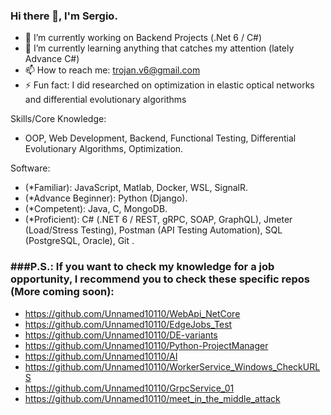 ### Hi there 👋, I'm Sergio.

- 🔭 I’m currently working on Backend Projects (.Net 6 / C#)
- 🌱 I’m currently learning anything that catches my attention (lately Advance C#)
- 📫 How to reach me: trojan.v6@gmail.com
- ⚡ Fun fact: I did researched on optimization in elastic optical networks and differential evolutionary algorithms

Skills/Core Knowledge:
-    OOP, Web Development, Backend, Functional Testing, Differential Evolutionary Algorithms, Optimization.

Software:

-    (*Familiar): JavaScript, Matlab, Docker, WSL, SignalR.
-    (*Advance Beginner): Python (Django).
-    (*Competent): Java, C, MongoDB.
-    (*Proficient): C# (.NET 6 / REST, gRPC, SOAP, GraphQL), Jmeter (Load/Stress Testing), Postman (API Testing Automation), SQL (PostgreSQL, Oracle), Git .

### ###P.S.: If you want to check my knowledge for a job opportunity, I recommend you to check these specific repos (More coming soon):
- https://github.com/Unnamed10110/WebApi_NetCore
- https://github.com/Unnamed10110/EdgeJobs_Test
- https://github.com/Unnamed10110/DE-variants
- https://github.com/Unnamed10110/Python-ProjectManager
- https://github.com/Unnamed10110/AI
- https://github.com/Unnamed10110/WorkerService_Windows_CheckURLS
- https://github.com/Unnamed10110/GrpcService_01
- https://github.com/Unnamed10110/meet_in_the_middle_attack


<!--
**Unnamed10110/Unnamed10110** is a ✨ _special_ ✨ repository because its `README.md` (this file) appears on your GitHub profile.

Here are some ideas to get you started:

- 🔭 I’m currently working on ...
- 🌱 I’m currently learning ...
- 👯 I’m looking to collaborate on ...
- 🤔 I’m looking for help with ...
- 💬 Ask me about ...
- 📫 How to reach me: ...
- 😄 Pronouns: ...
- ⚡ Fun fact: ...
-->
